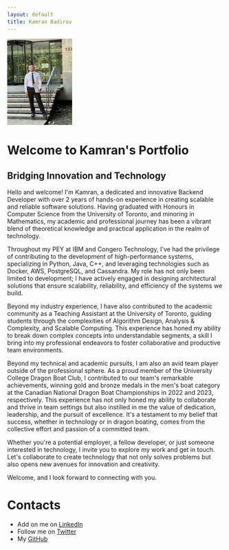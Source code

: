 ```yaml
---
layout: default 
title: Kamran Badirov
---
```


<!---

# [<span style="color:rgb(66,135,245)">My Page Me</span>](https://kamrandb.github.io) &nbsp;&nbsp;&nbsp; [<span style="color:rgb(66,135,245)">About Me</span>](https://kamrandb.github.io) &nbsp;&nbsp;&nbsp; [<span style="color:rgb(66,135,245)">Interests</span>](https://kamrandb.github.io) &nbsp;&nbsp;&nbsp; [<span style="color:rgb(66,135,245)">Projects</span>](https://kamrandb.github.io) 




<img src="Personal_photo.JPG" width="30%" height="30%"> 
--->

<img src="IMG_9464.jpg" width="30%" height="30%"> 



# Welcome to Kamran's Portfolio
## Bridging Innovation and Technology

Hello and welcome! I'm Kamran, a dedicated and innovative Backend Developer with over 2 years of hands-on experience in creating scalable and reliable software solutions. Having graduated with Honours in Computer Science from the University of Toronto, and minoring in Mathematics, my academic and professional journey has been a vibrant blend of theoretical knowledge and practical application in the realm of technology.

Throughout my PEY at IBM and Congero Technology, I've had the privilege of contributing to the development of high-performance systems, specializing in Python, Java, C++, and leveraging technologies such as Docker, AWS, PostgreSQL, and Cassandra. My role has not only been limited to development; I have actively engaged in designing architectural solutions that ensure scalability, reliability, and efficiency of the systems we build.

Beyond my industry experience, I have also contributed to the academic community as a Teaching Assistant at the University of Toronto, guiding students through the complexities of Algorithm Design, Analysis & Complexity, and Scalable Computing. This experience has honed my ability to break down complex concepts into understandable segments, a skill I bring into my professional endeavors to foster collaborative and productive team environments.

<!---

This portfolio is a window into my professional world. Here, you'll find detailed accounts of my projects, contributions to software engineering, and insights into the solutions I've architected and developed. Each project highlighted in this portfolio stands as a testament to my commitment to excellence, innovation, and the continuous pursuit of knowledge in the ever-evolving field of computer science.
--->

Beyond my technical and academic pursuits, I am also an avid team player outside of the professional sphere. As a proud member of the University College Dragon Boat Club, I contributed to our team's remarkable achievements, winning gold and bronze medals in the men's boat category at the Canadian National Dragon Boat Championships in 2022 and 2023, respectively. This experience has not only honed my ability to collaborate and thrive in team settings but also instilled in me the value of dedication, leadership, and the pursuit of excellence. It's a testament to my belief that success, whether in technology or in dragon boating, comes from the collective effort and passion of a committed team.

Whether you're a potential employer, a fellow developer, or just someone interested in technology, I invite you to explore my work and get in touch. Let's collaborate to create technology that not only solves problems but also opens new avenues for innovation and creativity.

Welcome, and I look forward to connecting with you.



# Contacts

- Add on me on [LinkedIn](https://www.linkedin.com/in/badirov-kamran/)
- Follow me on [Twitter](https://twitter.com/kamranbadirov)
- My [GitHub](https://github.com/kamranbadirov)
